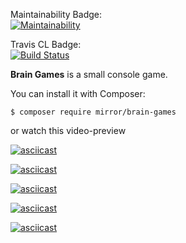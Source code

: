 Maintainability Badge:  
[![Maintainability](https://api.codeclimate.com/v1/badges/c0f4e43b5e30b85c29fa/maintainability)](https://codeclimate.com/github/MayLiAh/project-lvl1-s470/maintainability)  
  
Travis CL Badge:  
[![Build Status](https://travis-ci.org/MayLiAh/project-lvl1-s470.svg?branch=master)](https://travis-ci.org/MayLiAh/project-lvl1-s470)  
  
**Brain Games** is a small console game.  
  
You can install it with Composer:  
  
```$ composer require mirror/brain-games```  
  
or watch this video-preview  
  
[![asciicast](https://asciinema.org/a/U5KGFaAzWl9Es247DrPCcEcK5.svg)](https://asciinema.org/a/U5KGFaAzWl9Es247DrPCcEcK5)  
  
[![asciicast](https://asciinema.org/a/LUpTu9caD8pfsJZLtO6TWDzSw.svg)](https://asciinema.org/a/LUpTu9caD8pfsJZLtO6TWDzSw)  
  
[![asciicast](https://asciinema.org/a/mTWkl1CINRcBHUEksnzKuWll6.svg)](https://asciinema.org/a/mTWkl1CINRcBHUEksnzKuWll6)  
  
[![asciicast](https://asciinema.org/a/p81FzsBwqpk1ekDre1Djr1grn.svg)](https://asciinema.org/a/p81FzsBwqpk1ekDre1Djr1grn)  
  
[![asciicast](https://asciinema.org/a/gFF6zNxdj0xNOpa0C6LIJlPH2.svg)](https://asciinema.org/a/gFF6zNxdj0xNOpa0C6LIJlPH2)

